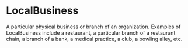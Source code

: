 # LocalBusiness

A particular physical business or branch of an organization. Examples of LocalBusiness include a restaurant, a particular branch of a restaurant chain, a branch of a bank, a medical practice, a club, a bowling alley, etc.
